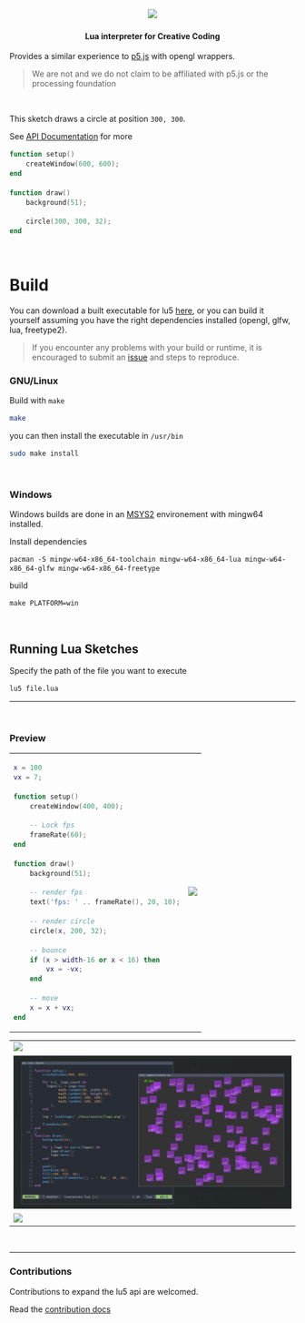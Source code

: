 

<p align="center">
    <img src="./docs/assets/logo.svg"/>
</p>

<h4 align="center">Lua interpreter for Creative Coding</h4>

Provides a similar experience to <a href="https://p5js.org">p5.js</a> with opengl wrappers.

> We are not and we do not claim to be affiliated with p5.js or the processing foundation

<br/>


This sketch draws a circle at position `300, 300`.

See [API Documentation](https://matiasvlevi.github.io/lu5/) for more

```lua
function setup()
    createWindow(600, 600);
end

function draw()
    background(51);

    circle(300, 300, 32);
end
```

<br/>

# Build

You can download a built executable for lu5 [here](https://github.com/matiasvlevi/lu5/releases), or you can build it yourself assuming you have the right dependencies installed (opengl, glfw, lua, freetype2).

> If you encounter any problems with your build or runtime, it is encouraged to submit an [issue](https://github.com/matiasvlevi/lu5/issues) and steps to reproduce.

### GNU/Linux

Build with `make`

```sh
make
```

you can then install the executable in `/usr/bin`

```sh
sudo make install
```

<br/>

### Windows

Windows builds are done in an [MSYS2](https://www.msys2.org/) environement with mingw64 installed.

Install dependencies

```
pacman -S mingw-w64-x86_64-toolchain mingw-w64-x86_64-lua mingw-w64-x86_64-glfw mingw-w64-x86_64-freetype
```

build

```
make PLATFORM=win
```

<br/>


## Running Lua Sketches

Specify the path of the file you want to execute

```sh
lu5 file.lua
```

--- 



<br>

### Preview



<table align="center">

<tr>
<td>

```lua
x = 100
vx = 7;

function setup()
	createWindow(400, 400);
	
	-- Lock fps
	frameRate(60);
end

function draw()
	background(51);
	
	-- render fps
	text('fps: ' .. frameRate(), 20, 10);

	-- render circle
	circle(x, 200, 32);

	-- bounce
	if (x > width-16 or x < 16) then
		vx = -vx;
	end

	-- move
	x = x + vx;
end

```

</td>
<td>

<img src="./docs/assets//lu5_frameRate.gif" width="100%"/>

</td>
</tr>

<!-- ![lu5 preview circle](./docs/assets/lu5_preview_2.png)
![lu5 preview instances](./docs/assets/lu5_instances.png)
![lu5 preview instances](./docs/assets/text_demo.png) -->

</table>

<table>
<tr><td>
    <img src="./docs/assets/lu5_preview_2.png"/>
</td></tr>
<tr><td>
    <img src="./docs/assets/lu5_instances.png"/>
</td></tr>
<tr><td>
    <img src="./docs/assets/text_demo.png"/>
</td></tr>
</table>


<br>

---

### Contributions

Contributions to expand the lu5 api are welcomed.

Read the [contribution docs](./CONTRIBUTING.md)
